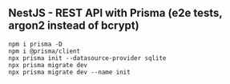 ## NestJS - REST API with Prisma (e2e tests, argon2 instead of bcrypt)

```
npm i prisma -D
npm i @prisma/client
npx prisma init --datasource-provider sqlite
npx prisma migrate dev
npx prisma migrate dev --name init
```